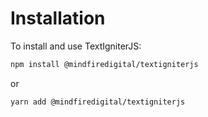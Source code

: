 # Installation

To install and use TextIgniterJS:

```bash
npm install @mindfiredigital/textigniterjs
```

or

```bash
yarn add @mindfiredigital/textigniterjs
```
